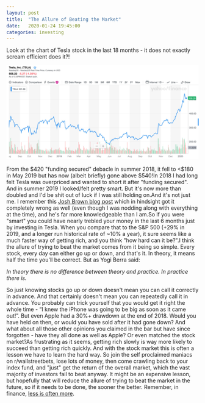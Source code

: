 ```yaml
---
layout: post
title:  "The Allure of Beating the Market"
date:   2020-01-24 19:45:00
categories: investing
---
```


Look at the chart of Tesla stock in the last 18 months - it does not exactly scream efficient does it?!

![tsla](/assets/tsla_google_finance.jpeg)

From the $420 "funding secured" debacle in summer 2018, it fell to <$180 in May 2019 but has now (albeit briefly) gone above $540!In 2018 I had long felt Tesla was overpriced and wanted to short it after "funding secured". And in summer 2019 I looked/felt pretty smart. But it's now more than doubled and I'd be shit out of luck if I was still holding on.And it's not just me. I remember this [Josh Brown blog post](https://thereformedbroker.com/2019/04/26/why-tesla-is-a-better-short-at-lower-prices/) which in hindsight got it completely wrong as well (even though I was nodding along with everything at the time), and he's far more knowledgeable than I am.So if you were "smart" you could have nearly trebled your money in the last 6 months just by investing in Tesla. When you compare that to the S&P 500 (+29% in 2019, and a longer run historical rate of ~10% a year), it sure seems like a much faster way of getting rich, and you think "how hard can it be?".I think the allure of trying to beat the market comes from it being so simple. Every stock, every day can either go up or down, and that's it. In theory, it means half the time you'll be correct. But as Yogi Berra said:

*In theory there is no difference between theory and practice. In practice there is.*

So just knowing stocks go up or down doesn't mean you can call it correctly in advance. And that certainly doesn't mean you can repeatedly call it in advance. You probably can trick yourself that you would get it right the whole time - “I knew the iPhone was going to be big as soon as it came out!”. But even Apple had a 30%+ drawdown at the end of 2018. Would you have held on then, or would you have sold after it had gone down? And what about all those other opinions you claimed in the bar but have since forgotten - have they all done as well as Apple? Or even matched the stock market?As frustrating as it seems, getting rich slowly is way more likely to succeed than getting rich quickly. And with the stock market this is often a lesson we have to learn the hard way. So join the self proclaimed maniacs on r/wallstreetbets, lose lots of money, then come crawling back to your index fund, and "just" get the return of the overall market, which the vast majority of investors fail to beat anyway. It might be an expensive lesson, but hopefully that will reduce the allure of trying to beat the market in the future, so if it needs to be done, the sooner the better. Remember, in finance, [less is often more](https://holfolioben.com/investing/2020/01/10/where-less-is-more-investing.html).